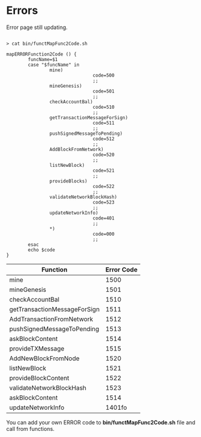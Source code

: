 # Errors

<aside class="notice">
Error page still updating. 
</aside>

```shell

> cat bin/functMapFunc2Code.sh

mapERRORFunction2Code () {
        funcName=$1
        case "$funcName" in 
                mine)
                                code=500
                                ;;
                mineGenesis)
                                code=501
                                ;;
                checkAccountBal)
                                code=510
                                ;;
                getTransactionMessageForSign)
                                code=511
                                ;;
                pushSignedMessageToPending)
                                code=512
                                ;;
                AddBlockFromNetwork)
                                code=520
                                ;;
                listNewBlock)
                                code=521
                                ;;
                provideBlocks)
                                code=522
                                ;;
                validateNetworkBlockHash)
                                code=523
                                ;;
                updateNetworkInfo)
                                code=401
                                ;;
                *)
                                code=000
                                ;;
        esac
        echo $code
}

```


Function | Error Code
---------- | -------
mine|1500
mineGenesis|1501
checkAccountBal|1510
getTransactionMessageForSign|1511
AddTransactionFromNetwork|1512
pushSignedMessageToPending|1513
askBlockContent|1514
provideTXMessage|1515
AddNewBlockFromNode|1520
listNewBlock|1521
provideBlockContent|1522
validateNetworkBlockHash|1523
askBlockContent|1514
updateNetworkInfo|1401fo|000

You can add your own ERROR code to **bin/functMapFunc2Code.sh** file and call from functions.
